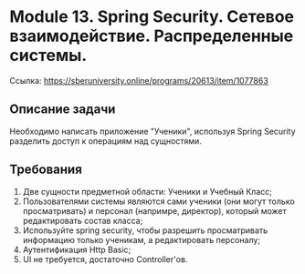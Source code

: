 # Module 13. Spring Security. Сетевое взаимодействие. Распределенные системы.
Ссылка: https://sberuniversity.online/programs/20613/item/1077863

## Описание задачи
Необходимо написать приложение "Ученики", используя Spring Security разделить доступ к операциям над сущностями.

## Требования
1. Две сущности предметной области: Ученики и Учебный Класс;
2. Пользователями системы являются сами ученики (они могут только просматривать) и персонал (напримре, директор), который может редактировать состав класса;
3. Используйте spring security, чтобы разрешить просматривать информацию только ученикам, а редактировать персоналу;
4. Аутентификация Http Basic;
5. UI не требуется, достаточно Controller'ов.